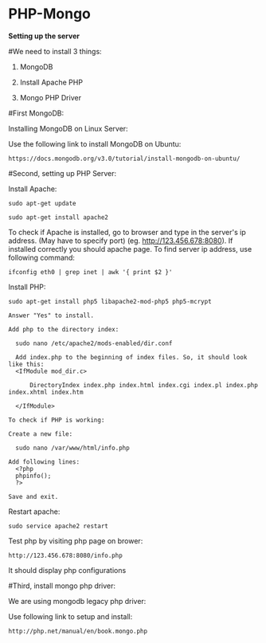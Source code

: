 # PHP-Mongo
**Setting up the server**

#We need to install 3 things:

1) MongoDB

2) Install Apache PHP

3) Mongo PHP Driver
  
#First MongoDB:

  Installing MongoDB on Linux Server:
  
  Use the following link to install MongoDB on Ubuntu:
  
    https://docs.mongodb.org/v3.0/tutorial/install-mongodb-on-ubuntu/
  
#Second, setting up PHP Server:

  Install Apache:
  
    sudo apt-get update
  
    sudo apt-get install apache2
  
  To check if Apache is installed, go to browser and type in the server's ip address. (May have to specify port) (eg. http://123.456.678:8080). If installed correctly you should apache page.
  To find server ip address, use following command:
  
    ifconfig eth0 | grep inet | awk '{ print $2 }'
    
  Install PHP:
  
    sudo apt-get install php5 libapache2-mod-php5 php5-mcrypt
    
    Answer "Yes" to install.
    
    Add php to the directory index:
    
      sudo nano /etc/apache2/mods-enabled/dir.conf
      
      Add index.php to the beginning of index files. So, it should look like this:
      <IfModule mod_dir.c>
      
          DirectoryIndex index.php index.html index.cgi index.pl index.php index.xhtml index.htm
      
      </IfModule>
    
    To check if PHP is working:
    
    Create a new file:
    
      sudo nano /var/www/html/info.php
      
    Add following lines:
      <?php
      phpinfo();
      ?>
      
    Save and exit.
    
  Restart apache:
  
    sudo service apache2 restart
    
  Test php by visiting php page on brower: 
  
    http://123.456.678:8080/info.php
    
  It should display php configurations

#Third, install mongo php driver:

  We are using mongodb legacy php driver:
  
  Use following link to setup and install:
    
    http://php.net/manual/en/book.mongo.php

